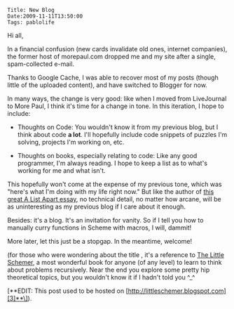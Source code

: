     Title: New Blog
    Date:2009-11-11T13:50:00
    Tags: pablolife

Hi all,

In a financial confusion (new cards invalidate old ones, 
internet companies), the former host of morepaul.com dropped me and my site 
after a single, spam-collected e-mail.

Thanks to Google Cache, I was able to recover most of my posts (though little
of the uploaded content), and have switched to Blogger for now.

In many ways, the change is very good: like when I moved from LiveJournal to
More Paul, I think it's time for a change in tone. In this iteration, I hope
to include:

* Thoughts on Code: You wouldn't know it from my previous blog, but I think
about code **a lot**. I'll hopefully include code snippets of puzzles I'm
solving, projects I'm working on, etc.

* Thoughts on books, especially relating to code: Like any good programmer,
I'm always reading. I hope to keep a list as to what's working for me and what
isn't.

This hopefully won't come at the expense of my previous tone, which was
"here's what I'm doing with my life right now." But like the author of [this
great A List Apart essay][1], no technical detail, no matter how arcane, will
be as uninteresting as my previous blog if I care about it enough.

Besides: it's a blog. It's an invitation for vanity. So if I tell you how to
manually curry functions in Scheme with macros, I will, dammit!

More later, let this just be a stopgap. In the meantime, welcome!

(for those who were wondering about the title , it's a reference to [The Little
Schemer][2], a most wonderful book for anyone (of any level) to learn to think
about problems recursively. Near the end you explore some pretty hip
theoretical topics, but you wouldn't know it if I hadn't told you ^_^

\[**EDIT:  This post used to be hosted on [http://littleschemer.blogspot.com][3]**\]).


   [1]: http://www.alistapart.com/articles/writeliving/
   [2]: http://www.ccs.neu.edu/home/matthias/BTLS/
   [3]: http://littleschemer.blogspot.com
